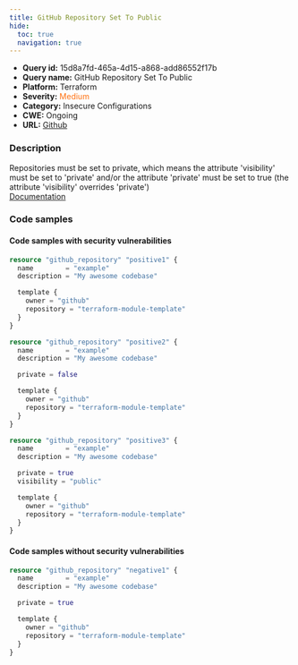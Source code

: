 ```yaml
---
title: GitHub Repository Set To Public
hide:
  toc: true
  navigation: true
---
```


<style>
  .highlight .hll {
    background-color: #ff171742;
  }
  .md-content {
    max-width: 1100px;
    margin: 0 auto;
  }
</style>

-   **Query id:** 15d8a7fd-465a-4d15-a868-add86552f17b
-   **Query name:** GitHub Repository Set To Public
-   **Platform:** Terraform
-   **Severity:** <span style="color:#ff7213">Medium</span>
-   **Category:** Insecure Configurations
-   **CWE:** Ongoing
-   **URL:** [Github](https://github.com/DataDog/kics/tree/master/assets/queries/terraform/github/github_repository_set_to_public)

### Description
Repositories must be set to private, which means the attribute 'visibility' must be set to 'private' and/or the attribute 'private' must be set to true (the attribute 'visibility' overrides 'private')<br>
[Documentation](https://www.terraform.io/docs/providers/github/r/repository.html)

### Code samples
#### Code samples with security vulnerabilities
```tf title="Positive test num. 1 - tf file" hl_lines="1 28 15"
resource "github_repository" "positive1" {
  name        = "example"
  description = "My awesome codebase"

  template {
    owner = "github"
    repository = "terraform-module-template"
  }
}

resource "github_repository" "positive2" {
  name        = "example"
  description = "My awesome codebase"

  private = false

  template {
    owner = "github"
    repository = "terraform-module-template"
  }
}

resource "github_repository" "positive3" {
  name        = "example"
  description = "My awesome codebase"

  private = true
  visibility = "public"

  template {
    owner = "github"
    repository = "terraform-module-template"
  }
}

```


#### Code samples without security vulnerabilities
```tf title="Negative test num. 1 - tf file"
resource "github_repository" "negative1" {
  name        = "example"
  description = "My awesome codebase"

  private = true

  template {
    owner = "github"
    repository = "terraform-module-template"
  }
}

```
